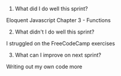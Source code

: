 1) What did I do well this sprint?

Eloquent Javascript Chapter 3 - Functions


2) What didn't I do well this sprint?

I struggled on the FreeCodeCamp exercises


3) What can I improve on next sprint?

Writing out my own code more

